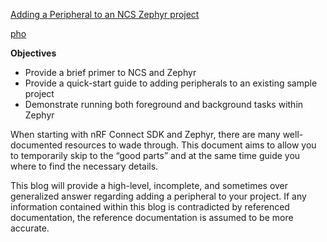 [Adding a Peripheral to an NCS Zephyr project](https://devzone.nordicsemi.com/nordic/nordic-blog/b/blog/posts/adding-a-peripheral-to-an-ncs-zephyr-project/)

[pho](https://google.com)

**Objectives**

 - Provide a brief primer to NCS and Zephyr
 - Provide a quick-start guide to adding peripherals to an existing sample project
 - Demonstrate running both foreground and background tasks within Zephyr
 
When starting with nRF Connect SDK and Zephyr, there are many well-documented resources to wade through. This document aims to allow you to temporarily skip to the “good parts” and at the same time guide you where to find the necessary details.

This blog will provide a high-level, incomplete, and sometimes over generalized answer regarding adding a peripheral to your project. If any information contained within this blog is contradicted by referenced documentation, the reference documentation is assumed to be more accurate.
